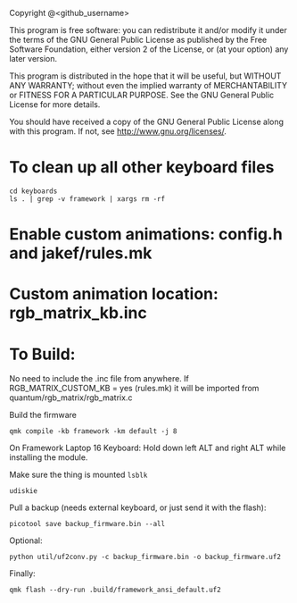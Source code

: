 Copyright <year> <name> <email> @<github_username>

This program is free software: you can redistribute it and/or modify
it under the terms of the GNU General Public License as published by
the Free Software Foundation, either version 2 of the License, or
(at your option) any later version.

This program is distributed in the hope that it will be useful,
but WITHOUT ANY WARRANTY; without even the implied warranty of
MERCHANTABILITY or FITNESS FOR A PARTICULAR PURPOSE.  See the
GNU General Public License for more details.

You should have received a copy of the GNU General Public License
along with this program.  If not, see <http://www.gnu.org/licenses/>.


# To clean up all other keyboard files

```
cd keyboards
ls . | grep -v framework | xargs rm -rf
```

# Enable custom animations: config.h and jakef/rules.mk
# Custom animation location: rgb_matrix_kb.inc


# To Build:
No need to include the .inc file from anywhere.
If RGB_MATRIX_CUSTOM_KB = yes (rules.mk) it will be imported from quantum/rgb_matrix/rgb_matrix.c

Build the firmware

`qmk compile -kb framework -km default -j 8`

On Framework Laptop 16 Keyboard: Hold down left ALT and right ALT while installing the module.

Make sure the thing is mounted
`lsblk`

`udiskie`

Pull a backup (needs external keyboard, or just send it with the flash):

`picotool save backup_firmware.bin --all`

Optional:

`python util/uf2conv.py -c backup_firmware.bin -o backup_firmware.uf2`

Finally:

`qmk flash --dry-run .build/framework_ansi_default.uf2`